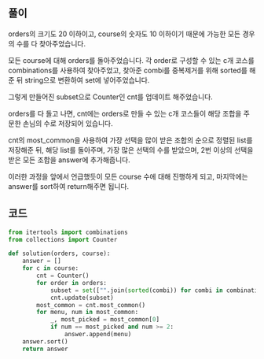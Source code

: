 ## 풀이

orders의 크기도 20 이하이고, course의 숫자도 10 이하이기 때문에 가능한 모든 경우의 수를 다 찾아주었습니다.

모든 course에 대해 orders를 돌아주었습니다.
각 order로 구성할 수 있는 c개 코스를 combinations를 사용하여 찾아주었고,
찾아준 combi를 중복제거를 위해 sorted를 해준 뒤 string으로 변환하여 set에 넣어주었습니다.

그렇게 만들어진 subset으로 Counter인 cnt를 업데이트 해주었습니다.

orders를 다 돌고 나면, cnt에는 orders로 만들 수 있는 c개 코스들이 해당 조합을 주문한 손님의 수로 저장되어 있습니다.

cnt의 most_common을 사용하여 가장 선택을 많이 받은 조합의 순으로 정렬된 list를 저장해준 뒤,
해당 list를 돌아주며, 가장 많은 선택의 수를 받았으며, 2번 이상의 선택을 받은 모든 조합을 answer에 추가해줍니다.

이러한 과정을 앞에서 언급했듯이 모든 course 수에 대해 진행하게 되고,
마지막에는 answer를 sort하여 return해주면 됩니다.

## 코드

```python
from itertools import combinations
from collections import Counter

def solution(orders, course):
    answer = []
    for c in course:
        cnt = Counter()
        for order in orders:
            subset = set(["".join(sorted(combi)) for combi in combinations(order, c)])
            cnt.update(subset)
        most_common = cnt.most_common()
        for menu, num in most_common:
            _, most_picked = most_common[0]
            if num == most_picked and num >= 2:
                answer.append(menu)
    answer.sort()
    return answer
```
